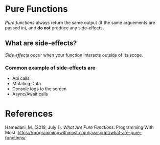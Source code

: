 # Pure Functions 


*Pure functions* always return the same output (if the same arguements
are passed in), and **do not** produce any side-effects. 

## What are side-effects? 
*Side effects* occur when your function interacts outside of its scope. 

### Common example of side-effects are
- Api calls 
- Mutating Data 
- Console logs to the screen 
- Async/Await calls 

# References 
Hamedani, M. (2019, July 1). *What Are Pure Functions*. 
	Programming With Most. <https://programmingwithmost.com/javascript/what-are-pure-functions/> 

